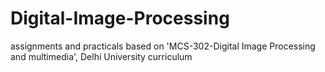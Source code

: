 # Digital-Image-Processing
assignments and practicals based on 'MCS-302-Digital Image Processing and multimedia', Delhi University curriculum
